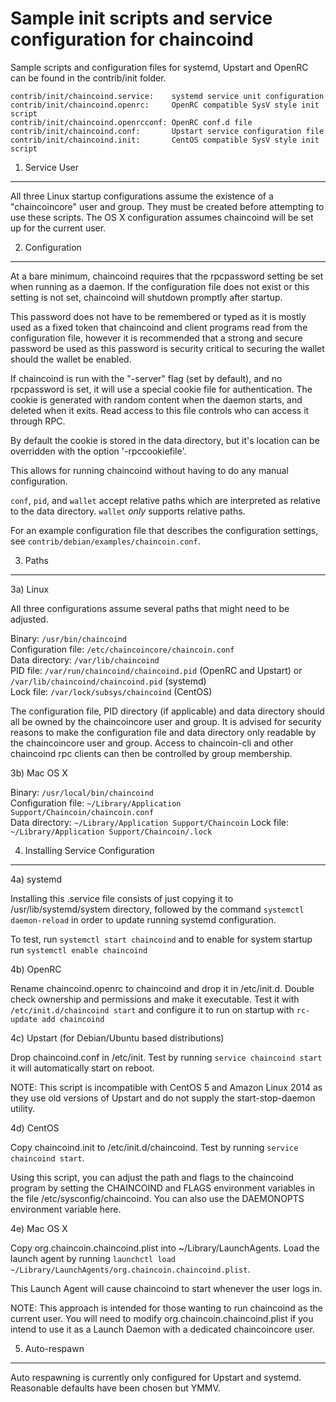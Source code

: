 Sample init scripts and service configuration for chaincoind
==========================================================

Sample scripts and configuration files for systemd, Upstart and OpenRC
can be found in the contrib/init folder.

    contrib/init/chaincoind.service:    systemd service unit configuration
    contrib/init/chaincoind.openrc:     OpenRC compatible SysV style init script
    contrib/init/chaincoind.openrcconf: OpenRC conf.d file
    contrib/init/chaincoind.conf:       Upstart service configuration file
    contrib/init/chaincoind.init:       CentOS compatible SysV style init script

1. Service User
---------------------------------

All three Linux startup configurations assume the existence of a "chaincoincore" user
and group.  They must be created before attempting to use these scripts.
The OS X configuration assumes chaincoind will be set up for the current user.

2. Configuration
---------------------------------

At a bare minimum, chaincoind requires that the rpcpassword setting be set
when running as a daemon.  If the configuration file does not exist or this
setting is not set, chaincoind will shutdown promptly after startup.

This password does not have to be remembered or typed as it is mostly used
as a fixed token that chaincoind and client programs read from the configuration
file, however it is recommended that a strong and secure password be used
as this password is security critical to securing the wallet should the
wallet be enabled.

If chaincoind is run with the "-server" flag (set by default), and no rpcpassword is set,
it will use a special cookie file for authentication. The cookie is generated with random
content when the daemon starts, and deleted when it exits. Read access to this file
controls who can access it through RPC.

By default the cookie is stored in the data directory, but it's location can be overridden
with the option '-rpccookiefile'.

This allows for running chaincoind without having to do any manual configuration.

`conf`, `pid`, and `wallet` accept relative paths which are interpreted as
relative to the data directory. `wallet` *only* supports relative paths.

For an example configuration file that describes the configuration settings,
see `contrib/debian/examples/chaincoin.conf`.

3. Paths
---------------------------------

3a) Linux

All three configurations assume several paths that might need to be adjusted.

Binary:              `/usr/bin/chaincoind`  
Configuration file:  `/etc/chaincoincore/chaincoin.conf`  
Data directory:      `/var/lib/chaincoind`  
PID file:            `/var/run/chaincoind/chaincoind.pid` (OpenRC and Upstart) or `/var/lib/chaincoind/chaincoind.pid` (systemd)  
Lock file:           `/var/lock/subsys/chaincoind` (CentOS)  

The configuration file, PID directory (if applicable) and data directory
should all be owned by the chaincoincore user and group.  It is advised for security
reasons to make the configuration file and data directory only readable by the
chaincoincore user and group.  Access to chaincoin-cli and other chaincoind rpc clients
can then be controlled by group membership.

3b) Mac OS X

Binary:              `/usr/local/bin/chaincoind`  
Configuration file:  `~/Library/Application Support/Chaincoin/chaincoin.conf`  
Data directory:      `~/Library/Application Support/Chaincoin`
Lock file:           `~/Library/Application Support/Chaincoin/.lock`

4. Installing Service Configuration
-----------------------------------

4a) systemd

Installing this .service file consists of just copying it to
/usr/lib/systemd/system directory, followed by the command
`systemctl daemon-reload` in order to update running systemd configuration.

To test, run `systemctl start chaincoind` and to enable for system startup run
`systemctl enable chaincoind`

4b) OpenRC

Rename chaincoind.openrc to chaincoind and drop it in /etc/init.d.  Double
check ownership and permissions and make it executable.  Test it with
`/etc/init.d/chaincoind start` and configure it to run on startup with
`rc-update add chaincoind`

4c) Upstart (for Debian/Ubuntu based distributions)

Drop chaincoind.conf in /etc/init.  Test by running `service chaincoind start`
it will automatically start on reboot.

NOTE: This script is incompatible with CentOS 5 and Amazon Linux 2014 as they
use old versions of Upstart and do not supply the start-stop-daemon utility.

4d) CentOS

Copy chaincoind.init to /etc/init.d/chaincoind. Test by running `service chaincoind start`.

Using this script, you can adjust the path and flags to the chaincoind program by
setting the CHAINCOIND and FLAGS environment variables in the file
/etc/sysconfig/chaincoind. You can also use the DAEMONOPTS environment variable here.

4e) Mac OS X

Copy org.chaincoin.chaincoind.plist into ~/Library/LaunchAgents. Load the launch agent by
running `launchctl load ~/Library/LaunchAgents/org.chaincoin.chaincoind.plist`.

This Launch Agent will cause chaincoind to start whenever the user logs in.

NOTE: This approach is intended for those wanting to run chaincoind as the current user.
You will need to modify org.chaincoin.chaincoind.plist if you intend to use it as a
Launch Daemon with a dedicated chaincoincore user.

5. Auto-respawn
-----------------------------------

Auto respawning is currently only configured for Upstart and systemd.
Reasonable defaults have been chosen but YMMV.
